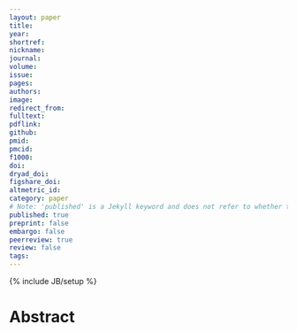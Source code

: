 ```yaml
---
layout: paper
title:
year: 
shortref: 
nickname:
journal: 
volume: 
issue: 
pages: 
authors: 
image: 
redirect_from: 
fulltext: 
pdflink: 
github: 
pmid: 
pmcid:  
f1000: 
doi: 
dryad_doi: 
figshare_doi: 
altmetric_id: 
category: paper
# Note: 'published' is a Jekyll keyword and does not refer to whether the paper is published, but rather to whether this Markdown should be part of the rendered site.
published: true
preprint: false
embargo: false	
peerreview: true
review: false
tags: 
---
```

{% include JB/setup %}

# Abstract